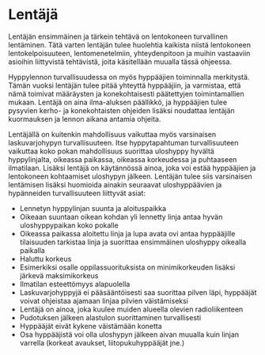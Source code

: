 # Lentäjä

Lentäjän ensimmäinen ja tärkein tehtävä on lentokoneen turvallinen lentäminen. Tätä varten lentäjän tulee huolehtia kaikista niistä lentokoneen lentokelpoisuuteen, lentomenetelmiin, yhteydenpitoon ja muihin vastaaviin asioihin liittyvistä tehtävistä, joita käsitellään muualla tässä ohjeessa.

Hyppylennon turvallisuudessa on myös hyppääjien toiminnalla merkitystä. Tämän vuoksi lentäjän tulee pitää yhteyttä hyppääjiin, ja varmistaa, että nämä toimivat määräysten ja konekohtaisesti päätettyjen toimintamallien mukaan. Lentäjä on aina ilma-aluksen päällikkö, ja hyppääjien tulee pysyvien kerho- ja konekohtaisten ohjeiden lisäksi noudattaa lentäjän kuormauksen ja lennon aikana antamia ohjeita.

Lentäjällä on kuitenkin mahdollisuus vaikuttaa myös varsinaisen laskuvarjohypyn turvallisuuteen. Itse hyppytapahtuman turvallisuuteen vaikuttaa koko pokan mahdollisuus suorittaa uloshyppy hyvältä hyppylinjalta, oikeassa paikassa, oikeassa korkeudessa ja puhtaaseen ilmatilaan. Lisäksi lentäjä on käytännössä ainoa, joka voi estää hyppääjien ja lentokoneen kohtaamiset uloshypyn jälkeen. Lentäjän tulee siis varsinaisen lentämisen lisäksi huomioida ainakin seuraavat uloshyppäävien ja hypänneiden turvallisuuteen liittyvät asiat:
- Lennetyn hyppylinjan suunta ja aloituspaikka
 - Oikeaan suuntaan oikean kohdan yli lennetty linja antaa hyvän uloshyppypaikan koko pokalle
 - Oikeassa paikassa aloitettu linja ja lupa avata ovi antaa hyppääjille tilaisuuden tarkistaa linja ja suorittaa ensimmäinen uloshyppy oikealla paikalla
- Haluttu korkeus
 - Esimerkiksi osalle oppilassuorituksista on minimikorkeuden lisäksi järkevä maksimikorkeus
- Ilmatilan esteettömyys alapuolella
 - Laskuvarjohyppyjä ei pääsääntöisesti saa suorittaa pilven läpi, hyppääjät voivat ohjeistaa ajamaan linjaa pilvien väistämiseksi
 - Lentäjä on ainoa, joka kuulee muiden alueella olevien radioliikenteen
- Pudotuksen jälkeen alastulon suorittaminen turvallisesti
 - Hyppääjät eivät kykene väistämään konetta
 - Osa hyppääjistä voi olla uloshypyn jälkeen aivan muualla kuin linjan varrella (korkeat avaukset, liitopukuhyppääjät jne.)